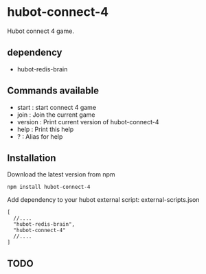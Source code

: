 # hubot-connect-4

Hubot connect 4 game.

## dependency

- hubot-redis-brain

## Commands available

- start : start connect 4 game
- join : Join the current game
- version : Print current version of hubot-connect-4
- help : Print this help
- ? : Alias for help

## Installation

Download the latest version from npm

```
npm install hubot-connect-4
```
Add dependency to your hubot external script:
external-scripts.json
```
[
  //....
  "hubot-redis-brain",
  "hubot-connect-4"
  //....
]

```

## TODO


